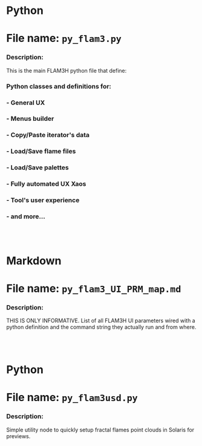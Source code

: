
# Python
# File name:    `py_flam3.py`
### Description:
This is the main FLAM3H python file that define:

###               Python classes and definitions for:
###               - General UX
###               - Menus builder
###               - Copy/Paste iterator's data
###               - Load/Save flame files
###               - Load/Save palettes
###               - Fully automated UX Xaos
###               - Tool's user experience
###               - and more...

<br>
<br>

# Markdown
# File name:    `py_flam3_UI_PRM_map.md`
### Description:
THIS IS ONLY INFORMATIVE. List of all FLAM3H UI parameters wired with a python definition and the command string they actually run and from where.

<br>
<br>

# Python
# File name:    `py_flam3usd.py`
### Description:
Simple utility node to quickly setup fractal flames point clouds in Solaris for previews.